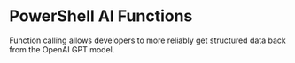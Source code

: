 # PowerShell AI Functions

Function calling allows developers to more reliably get structured data back from the OpenAI GPT model.

